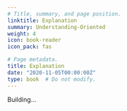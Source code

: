 ```yaml
---
# Title, summary, and page position.
linktitle: Explanation
summary: Understanding-Oriented
weight: 4
icon: book-reader
icon_pack: fas

# Page metadata.
title: Explanation
date: "2020-11-05T00:00:00Z"
type: book  # Do not modify.
---
```


Building...
